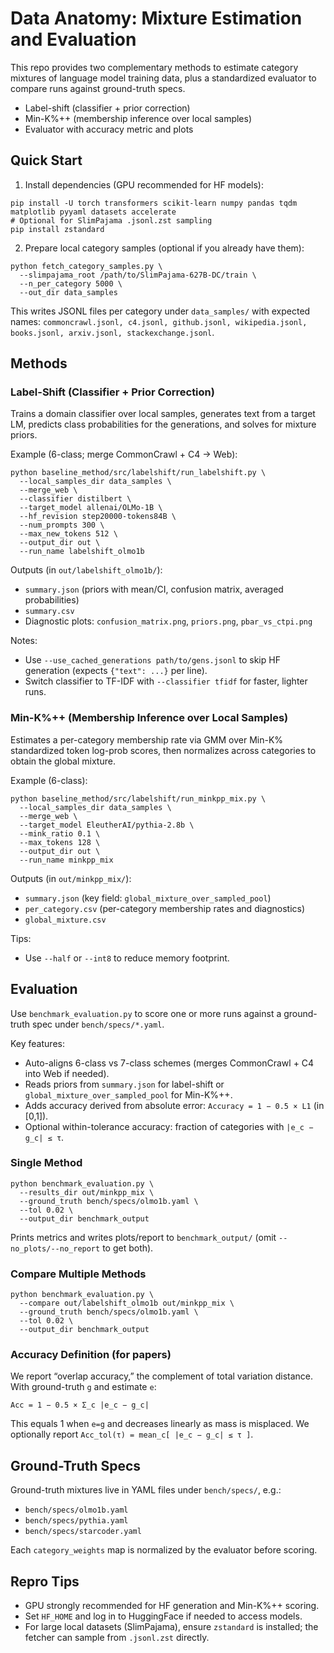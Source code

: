 # Data Anatomy: Mixture Estimation and Evaluation

This repo provides two complementary methods to estimate category mixtures of language model training data, plus a standardized evaluator to compare runs against ground-truth specs.

- Label-shift (classifier + prior correction)
- Min-K%++ (membership inference over local samples)
- Evaluator with accuracy metric and plots

## Quick Start

1) Install dependencies (GPU recommended for HF models):

```
pip install -U torch transformers scikit-learn numpy pandas tqdm matplotlib pyyaml datasets accelerate
# Optional for SlimPajama .jsonl.zst sampling
pip install zstandard
```

2) Prepare local category samples (optional if you already have them):

```
python fetch_category_samples.py \
  --slimpajama_root /path/to/SlimPajama-627B-DC/train \
  --n_per_category 5000 \
  --out_dir data_samples
```

This writes JSONL files per category under `data_samples/` with expected names:
`commoncrawl.jsonl, c4.jsonl, github.jsonl, wikipedia.jsonl, books.jsonl, arxiv.jsonl, stackexchange.jsonl`.

## Methods

### Label-Shift (Classifier + Prior Correction)

Trains a domain classifier over local samples, generates text from a target LM, predicts class probabilities for the generations, and solves for mixture priors.

Example (6-class; merge CommonCrawl + C4 → Web):

```
python baseline_method/src/labelshift/run_labelshift.py \
  --local_samples_dir data_samples \
  --merge_web \
  --classifier distilbert \
  --target_model allenai/OLMo-1B \
  --hf_revision step20000-tokens84B \
  --num_prompts 300 \
  --max_new_tokens 512 \
  --output_dir out \
  --run_name labelshift_olmo1b
```

Outputs (in `out/labelshift_olmo1b/`):
- `summary.json` (priors with mean/CI, confusion matrix, averaged probabilities)
- `summary.csv`
- Diagnostic plots: `confusion_matrix.png`, `priors.png`, `pbar_vs_ctpi.png`

Notes:
- Use `--use_cached_generations path/to/gens.jsonl` to skip HF generation (expects `{"text": ...}` per line).
- Switch classifier to TF-IDF with `--classifier tfidf` for faster, lighter runs.

### Min-K%++ (Membership Inference over Local Samples)

Estimates a per-category membership rate via GMM over Min-K% standardized token log-prob scores, then normalizes across categories to obtain the global mixture.

Example (6-class):

```
python baseline_method/src/labelshift/run_minkpp_mix.py \
  --local_samples_dir data_samples \
  --merge_web \
  --target_model EleutherAI/pythia-2.8b \
  --mink_ratio 0.1 \
  --max_tokens 128 \
  --output_dir out \
  --run_name minkpp_mix
```

Outputs (in `out/minkpp_mix/`):
- `summary.json` (key field: `global_mixture_over_sampled_pool`)
- `per_category.csv` (per-category membership rates and diagnostics)
- `global_mixture.csv`

Tips:
- Use `--half` or `--int8` to reduce memory footprint.

## Evaluation

Use `benchmark_evaluation.py` to score one or more runs against a ground-truth spec under `bench/specs/*.yaml`.

Key features:
- Auto-aligns 6-class vs 7-class schemes (merges CommonCrawl + C4 into Web if needed).
- Reads priors from `summary.json` for label-shift or `global_mixture_over_sampled_pool` for Min-K%++.
- Adds accuracy derived from absolute error: `Accuracy = 1 − 0.5 × L1` (in [0,1]).
- Optional within-tolerance accuracy: fraction of categories with `|e_c − g_c| ≤ τ`.

### Single Method

```
python benchmark_evaluation.py \
  --results_dir out/minkpp_mix \
  --ground_truth bench/specs/olmo1b.yaml \
  --tol 0.02 \
  --output_dir benchmark_output
```

Prints metrics and writes plots/report to `benchmark_output/` (omit `--no_plots/--no_report` to get both).

### Compare Multiple Methods

```
python benchmark_evaluation.py \
  --compare out/labelshift_olmo1b out/minkpp_mix \
  --ground_truth bench/specs/olmo1b.yaml \
  --tol 0.02 \
  --output_dir benchmark_output
```

### Accuracy Definition (for papers)

We report “overlap accuracy,” the complement of total variation distance. With ground-truth `g` and estimate `e`:

```
Acc = 1 − 0.5 × Σ_c |e_c − g_c|
```

This equals 1 when `e=g` and decreases linearly as mass is misplaced. We optionally report `Acc_tol(τ) = mean_c[ |e_c − g_c| ≤ τ ]`.

## Ground-Truth Specs

Ground-truth mixtures live in YAML files under `bench/specs/`, e.g.:
- `bench/specs/olmo1b.yaml`
- `bench/specs/pythia.yaml`
- `bench/specs/starcoder.yaml`

Each `category_weights` map is normalized by the evaluator before scoring.

## Repro Tips

- GPU strongly recommended for HF generation and Min-K%++ scoring.
- Set `HF_HOME` and log in to HuggingFace if needed to access models.
- For large local datasets (SlimPajama), ensure `zstandard` is installed; the fetcher can sample from `.jsonl.zst` directly.

